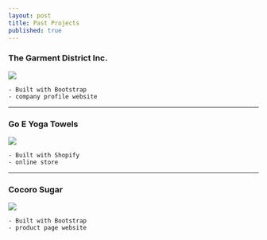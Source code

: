 ```yaml
---
layout: post
title: Past Projects
published: true
---
```


### The Garment District Inc.

![](https://www.dropbox.com/s/eqg59lueo7c2llh/tgdi.gif?raw=1)

	- Built with Bootstrap
	- company profile website


---


### Go E Yoga Towels

![](https://www.dropbox.com/s/865etfiabwv8k3v/go-e-towels.gif?raw=1)

	- Built with Shopify
 	- online store
    
    
    
---
    
    
### Cocoro Sugar

![](https://www.dropbox.com/s/5bkr0yr0wtzd0cv/cocoro.png?raw=1)

	- Built with Bootstrap
  	- product page website
